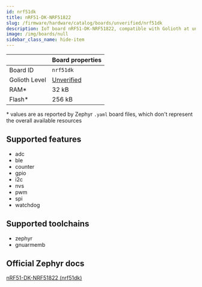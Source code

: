 ```yaml
---
id: nrf51dk
title: nRF51-DK-NRF51822
slug: /firmware/hardware/catalog/boards/unverified/nrf51dk
description: IoT board nRF51-DK-NRF51822, compatible with Golioth at unverified level.
image: /img/boards/null
sidebar_class_name: hide-item
---
```


[//]: # (This is an auto-generated file, do not edit! Changes to it will be lost upon re-generation)



|                | Board properties     |
| -------------  | -------------------- |
| Board ID       | `nrf51dk` |
| Golioth Level  | [Unverified](/firmware/hardware#unverified-boards) |
| RAM*           | 32 kB |
| Flash*         | 256 kB |

\* values are as reported by Zephyr `.yaml` board files, which don't represent the overall available resources



## Supported features

* adc
* ble
* counter
* gpio
* i2c
* nvs
* pwm
* spi
* watchdog

## Supported toolchains

* zephyr
* gnuarmemb

## Official Zephyr docs

[nRF51-DK-NRF51822 (nrf51dk)](https://docs.zephyrproject.org/latest/boards/nordic/nrf51dk/doc/index.html)
